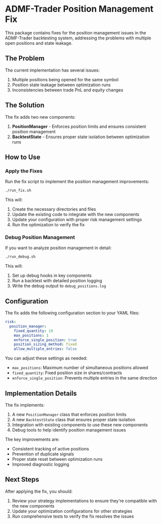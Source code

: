 # ADMF-Trader Position Management Fix

This package contains fixes for the position management issues in the ADMF-Trader backtesting system, addressing the problems with multiple open positions and state leakage.

## The Problem

The current implementation has several issues:
1. Multiple positions being opened for the same symbol
2. Position state leakage between optimization runs
3. Inconsistencies between trade PnL and equity changes

## The Solution

The fix adds two new components:
1. **PositionManager** - Enforces position limits and ensures consistent position management
2. **BacktestState** - Ensures proper state isolation between optimization runs

## How to Use

### Apply the Fixes

Run the fix script to implement the position management improvements:

```bash
./run_fix.sh
```

This will:
1. Create the necessary directories and files
2. Update the existing code to integrate with the new components
3. Update your configuration with proper risk management settings
4. Run the optimization to verify the fix

### Debug Position Management

If you want to analyze position management in detail:

```bash
./run_debug.sh
```

This will:
1. Set up debug hooks in key components
2. Run a backtest with detailed position logging
3. Write the debug output to `debug_positions.log`

## Configuration

The fix adds the following configuration section to your YAML files:

```yaml
risk:
  position_manager:
    fixed_quantity: 10
    max_positions: 1
    enforce_single_position: true
    position_sizing_method: fixed
    allow_multiple_entries: false
```

You can adjust these settings as needed:
- `max_positions`: Maximum number of simultaneous positions allowed
- `fixed_quantity`: Fixed position size in shares/contracts
- `enforce_single_position`: Prevents multiple entries in the same direction

## Implementation Details

The fix implements:
1. A new `PositionManager` class that enforces position limits
2. A new `BacktestState` class that ensures proper state isolation
3. Integration with existing components to use these new components
4. Debug tools to help identify position management issues

The key improvements are:
- Consistent tracking of active positions
- Prevention of duplicate signals
- Proper state reset between optimization runs
- Improved diagnostic logging

## Next Steps

After applying the fix, you should:
1. Review your strategy implementations to ensure they're compatible with the new components
2. Update your optimization configurations for other strategies
3. Run comprehensive tests to verify the fix resolves the issues
